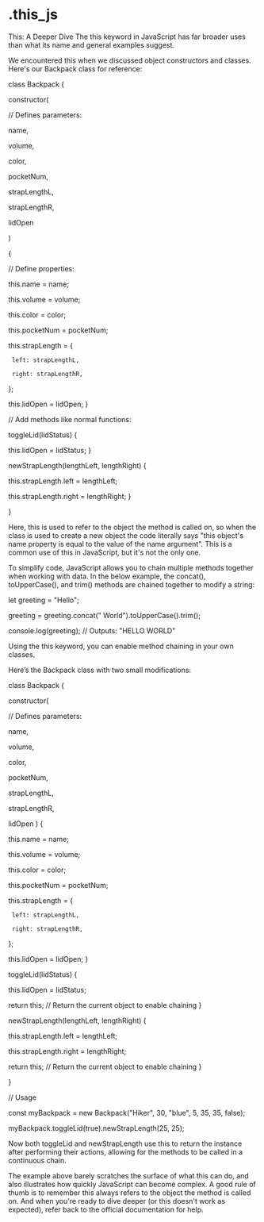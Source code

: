 # .this_js

This: A Deeper Dive
The this keyword in JavaScript has far broader uses than what its name and general examples suggest.

We encountered this when we discussed object constructors and classes. Here's our Backpack class for reference:


class Backpack {

 constructor(
 
   // Defines parameters:
   
   name,
   
   volume,
   
   color,
   
   pocketNum,
   
   strapLengthL,
   
   strapLengthR,
   
   lidOpen
   
 ) 
 
 {
 
   // Define properties:
   
   this.name = name;
   
   this.volume = volume;
   
   this.color = color;
   
   this.pocketNum = pocketNum;
   
   this.strapLength = {
   
     left: strapLengthL,
     
     right: strapLengthR,
   };
   
   
   this.lidOpen = lidOpen;
 }
 
 
 // Add methods like normal functions:
 
 toggleLid(lidStatus) {
 
   this.lidOpen = lidStatus;
 }
 
 
 newStrapLength(lengthLeft, lengthRight) {
 
   this.strapLength.left = lengthLeft;
   
   this.strapLength.right = lengthRight;
 }
 
}



Here, this is used to refer to the object the method is called on, so when the class is used to create a new object the code literally says "this object's name property is equal to the 
value of the name argument". This is a common use of this in JavaScript, but it's not the only one.

To simplify code, JavaScript allows you to chain multiple methods together when working with data. In the below example, the concat(), toUpperCase(), and trim() methods are chained together to modify a string:



let greeting = "Hello";

greeting = greeting.concat(" World").toUpperCase().trim();

console.log(greeting); // Outputs: "HELLO WORLD"



Using the this keyword, you can enable method chaining in your own classes.

Here’s the Backpack class with two small modifications:



class Backpack {

 constructor(
 
   // Defines parameters:
   
   name,
   
   volume,
   
   color,
   
   pocketNum,
   
   strapLengthL,
   
   strapLengthR,
   
   lidOpen
 ) 
 {
 
   this.name = name;
   
   this.volume = volume;
   
   this.color = color;
   
   this.pocketNum = pocketNum;
   
   this.strapLength = {
   
     left: strapLengthL,
     
     right: strapLengthR,
   };
   
   
   this.lidOpen = lidOpen;
 }
 

toggleLid(lidStatus) {

   this.lidOpen = lidStatus;
   
   return this; // Return the current object to enable chaining
 }
 


 newStrapLength(lengthLeft, lengthRight) {
 
   this.strapLength.left = lengthLeft;
   
   this.strapLength.right = lengthRight;
   
   return this; // Return the current object to enable chaining
 }
 
}

// Usage


const myBackpack = new Backpack("Hiker", 30, "blue", 5, 35, 35, false);

myBackpack.toggleLid(true).newStrapLength(25, 25);



Now both toggleLid and newStrapLength use this to return the instance after performing their actions, allowing for the methods to be called in a continuous chain.

The example above barely scratches the surface of what this can do, and also illustrates how quickly JavaScript can become complex. A good rule of thumb is to remember this always refers to the object the method is called on. And when you're ready to dive deeper (or this doesn't work as expected), refer back to the official documentation for help.

